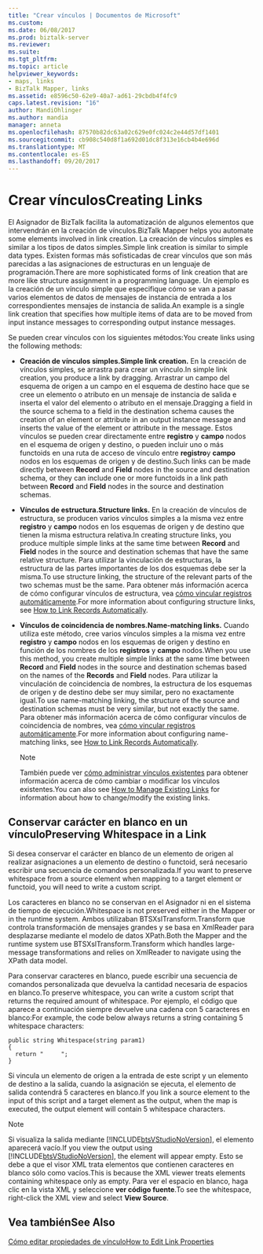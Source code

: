 ```yaml
---
title: "Crear vínculos | Documentos de Microsoft"
ms.custom: 
ms.date: 06/08/2017
ms.prod: biztalk-server
ms.reviewer: 
ms.suite: 
ms.tgt_pltfrm: 
ms.topic: article
helpviewer_keywords:
- maps, links
- BizTalk Mapper, links
ms.assetid: e8596c50-62e9-40a7-ad61-29cbdb4f4fc9
caps.latest.revision: "16"
author: MandiOhlinger
ms.author: mandia
manager: anneta
ms.openlocfilehash: 87570b82dc63a02c629e0fc024c2e44d57df1401
ms.sourcegitcommit: cb908c540d8f1a692d01dc8f313e16cb4b4e696d
ms.translationtype: MT
ms.contentlocale: es-ES
ms.lasthandoff: 09/20/2017
---
```

# <a name="creating-links"></a><span data-ttu-id="21081-102">Crear vínculos</span><span class="sxs-lookup"><span data-stu-id="21081-102">Creating Links</span></span>
<span data-ttu-id="21081-103">El Asignador de BizTalk facilita la automatización de algunos elementos que intervendrán en la creación de vínculos.</span><span class="sxs-lookup"><span data-stu-id="21081-103">BizTalk Mapper helps you automate some elements involved in link creation.</span></span> <span data-ttu-id="21081-104">La creación de vínculos simples es similar a los tipos de datos simples.</span><span class="sxs-lookup"><span data-stu-id="21081-104">Simple link creation is similar to simple data types.</span></span> <span data-ttu-id="21081-105">Existen formas más sofisticadas de crear vínculos que son más parecidas a las asignaciones de estructuras en un lenguaje de programación.</span><span class="sxs-lookup"><span data-stu-id="21081-105">There are more sophisticated forms of link creation that are more like structure assignment in a programming language.</span></span> <span data-ttu-id="21081-106">Un ejemplo es la creación de un vínculo simple que especifique cómo se van a pasar varios elementos de datos de mensajes de instancia de entrada a los correspondientes mensajes de instancia de salida.</span><span class="sxs-lookup"><span data-stu-id="21081-106">An example is a single link creation that specifies how multiple items of data are to be moved from input instance messages to corresponding output instance messages.</span></span>  
  
 <span data-ttu-id="21081-107">Se pueden crear vínculos con los siguientes métodos:</span><span class="sxs-lookup"><span data-stu-id="21081-107">You create links using the following methods:</span></span>  
  
-   <span data-ttu-id="21081-108">**Creación de vínculos simples.**</span><span class="sxs-lookup"><span data-stu-id="21081-108">**Simple link creation.**</span></span> <span data-ttu-id="21081-109">En la creación de vínculos simples, se arrastra para crear un vínculo.</span><span class="sxs-lookup"><span data-stu-id="21081-109">In simple link creation, you produce a link by dragging.</span></span> <span data-ttu-id="21081-110">Arrastrar un campo del esquema de origen a un campo en el esquema de destino hace que se cree un elemento o atributo en un mensaje de instancia de salida e inserta el valor del elemento o atributo en el mensaje.</span><span class="sxs-lookup"><span data-stu-id="21081-110">Dragging a field in the source schema to a field in the destination schema causes the creation of an element or attribute in an output instance message and inserts the value of the element or attribute in the message.</span></span> <span data-ttu-id="21081-111">Estos vínculos se pueden crear directamente entre **registro** y **campo** nodos en el esquema de origen y destino, o pueden incluir uno o más functoids en una ruta de acceso de vínculo entre **registro**y **campo** nodos en los esquemas de origen y de destino.</span><span class="sxs-lookup"><span data-stu-id="21081-111">Such links can be made directly between **Record** and **Field** nodes in the source and destination schema, or they can include one or more functoids in a link path between **Record** and **Field** nodes in the source and destination schemas.</span></span>  
  
-   <span data-ttu-id="21081-112">**Vínculos de estructura.**</span><span class="sxs-lookup"><span data-stu-id="21081-112">**Structure links.**</span></span> <span data-ttu-id="21081-113">En la creación de vínculos de estructura, se producen varios vínculos simples a la misma vez entre **registro** y **campo** nodos en los esquemas de origen y de destino que tienen la misma estructura relativa.</span><span class="sxs-lookup"><span data-stu-id="21081-113">In creating structure links, you produce multiple simple links at the same time between **Record** and **Field** nodes in the source and destination schemas that have the same relative structure.</span></span> <span data-ttu-id="21081-114">Para utilizar la vinculación de estructuras, la estructura de las partes importantes de los dos esquemas debe ser la misma.</span><span class="sxs-lookup"><span data-stu-id="21081-114">To use structure linking, the structure of the relevant parts of the two schemas must be the same.</span></span> <span data-ttu-id="21081-115">Para obtener más información acerca de cómo configurar vínculos de estructura, vea [cómo vincular registros automáticamente](../core/how-to-link-records-automatically.md).</span><span class="sxs-lookup"><span data-stu-id="21081-115">For more information about configuring structure links, see [How to Link Records Automatically](../core/how-to-link-records-automatically.md).</span></span>  
  
-   <span data-ttu-id="21081-116">**Vínculos de coincidencia de nombres.**</span><span class="sxs-lookup"><span data-stu-id="21081-116">**Name-matching links.**</span></span> <span data-ttu-id="21081-117">Cuando utiliza este método, cree varios vínculos simples a la misma vez entre **registro** y **campo** nodos en los esquemas de origen y destino en función de los nombres de los **registros** y **campo** nodos.</span><span class="sxs-lookup"><span data-stu-id="21081-117">When you use this method, you create multiple simple links at the same time between **Record** and **Field** nodes in the source and destination schemas based on the names of the **Records** and **Field** nodes.</span></span> <span data-ttu-id="21081-118">Para utilizar la vinculación de coincidencia de nombres, la estructura de los esquemas de origen y de destino debe ser muy similar, pero no exactamente igual.</span><span class="sxs-lookup"><span data-stu-id="21081-118">To use name-matching linking, the structure of the source and destination schemas must be very similar, but not exactly the same.</span></span> <span data-ttu-id="21081-119">Para obtener más información acerca de cómo configurar vínculos de coincidencia de nombres, vea [cómo vincular registros automáticamente](../core/how-to-link-records-automatically.md).</span><span class="sxs-lookup"><span data-stu-id="21081-119">For more information about configuring name-matching links, see [How to Link Records Automatically](../core/how-to-link-records-automatically.md).</span></span>  
  
    > [!NOTE]
    >  <span data-ttu-id="21081-120">También puede ver [cómo administrar vínculos existentes](../core/how-to-manage-existing-links.md) para obtener información acerca de cómo cambiar o modificar los vínculos existentes.</span><span class="sxs-lookup"><span data-stu-id="21081-120">You can also see [How to Manage Existing Links](../core/how-to-manage-existing-links.md) for information about how to change/modify the existing links.</span></span>  
  
## <a name="preserving-whitespace-in-a-link"></a><span data-ttu-id="21081-121">Conservar carácter en blanco en un vínculo</span><span class="sxs-lookup"><span data-stu-id="21081-121">Preserving Whitespace in a Link</span></span>  
 <span data-ttu-id="21081-122">Si desea conservar el carácter en blanco de un elemento de origen al realizar asignaciones a un elemento de destino o functoid, será necesario escribir una secuencia de comandos personalizada.</span><span class="sxs-lookup"><span data-stu-id="21081-122">If you want to preserve whitespace from a source element when mapping to a target element or functoid, you will need to write a custom script.</span></span>  
  
 <span data-ttu-id="21081-123">Los caracteres en blanco no se conservan en el Asignador ni en el sistema de tiempo de ejecución.</span><span class="sxs-lookup"><span data-stu-id="21081-123">Whitespace is not preserved either in the Mapper or in the runtime system.</span></span> <span data-ttu-id="21081-124">Ambos utilizaban BTSXslTransform.Transform que controla transformación de mensajes grandes y se basa en XmlReader para desplazarse mediante el modelo de datos XPath.</span><span class="sxs-lookup"><span data-stu-id="21081-124">Both the Mapper and the runtime system use BTSXslTransform.Transform which handles large-message transformations and relies on XmlReader to navigate using the XPath data model.</span></span>  
  
 <span data-ttu-id="21081-125">Para conservar caracteres en blanco, puede escribir una secuencia de comandos personalizada que devuelva la cantidad necesaria de espacios en blanco.</span><span class="sxs-lookup"><span data-stu-id="21081-125">To preserve whitespace, you can write a custom script that returns the required amount of whitespace.</span></span> <span data-ttu-id="21081-126">Por ejemplo, el código que aparece a continuación siempre devuelve una cadena con 5 caracteres en blanco:</span><span class="sxs-lookup"><span data-stu-id="21081-126">For example, the code below always returns a string containing 5 whitespace characters:</span></span>  
  
```  
public string Whitespace(string param1)  
{  
  return "     ";  
}  
```  
  
 <span data-ttu-id="21081-127">Si vincula un elemento de origen a la entrada de este script y un elemento de destino a la salida, cuando la asignación se ejecuta, el elemento de salida contendrá 5 caracteres en blanco.</span><span class="sxs-lookup"><span data-stu-id="21081-127">If you link a source element to the input of this script and a target element as the output, when the map is executed, the output element will contain 5 whitespace characters.</span></span>  
  
> [!NOTE]
>  <span data-ttu-id="21081-128">Si visualiza la salida mediante [!INCLUDE[btsVStudioNoVersion](../includes/btsvstudionoversion-md.md)], el elemento aparecerá vacío.</span><span class="sxs-lookup"><span data-stu-id="21081-128">If you view the output using [!INCLUDE[btsVStudioNoVersion](../includes/btsvstudionoversion-md.md)], the element will appear empty.</span></span> <span data-ttu-id="21081-129">Esto se debe a que el visor XML trata elementos que contienen caracteres en blanco sólo como vacíos.</span><span class="sxs-lookup"><span data-stu-id="21081-129">This is because the XML viewer treats elements containing whitespace only as empty.</span></span> <span data-ttu-id="21081-130">Para ver el espacio en blanco, haga clic en la vista XML y seleccione **ver código fuente**.</span><span class="sxs-lookup"><span data-stu-id="21081-130">To see the whitespace, right-click the XML view and select **View Source**.</span></span>  
  
## <a name="see-also"></a><span data-ttu-id="21081-131">Vea también</span><span class="sxs-lookup"><span data-stu-id="21081-131">See Also</span></span>  
 [<span data-ttu-id="21081-132">Cómo editar propiedades de vínculo</span><span class="sxs-lookup"><span data-stu-id="21081-132">How to Edit Link Properties</span></span>](../core/how-to-edit-link-properties.md)